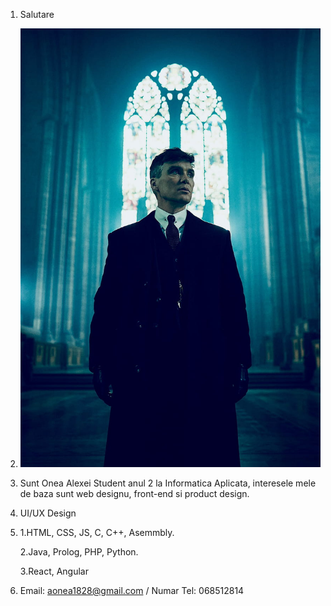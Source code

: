 1. Salutare
2. ![Avatar](images/Avatar.jpg)
3. Sunt Onea Alexei Student anul 2 la Informatica Aplicata, interesele mele de baza sunt web designu, front-end si product design.
4. UI/UX Design
5. 1.HTML, CSS, JS, C, C++, Asemmbly.
   
   2.Java, Prolog, PHP, Python.
   
   3.React, Angular

7. Email: aonea1828@gmail.com / Numar Tel: 068512814
